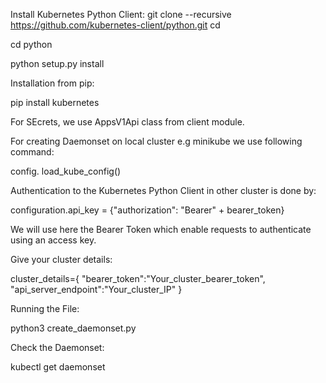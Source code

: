 Install Kubernetes Python Client:
git clone --recursive https://github.com/kubernetes-client/python.git cd

cd python

python setup.py install

Installation from pip:

pip install kubernetes

For SEcrets, we use AppsV1Api class from client module.

For creating Daemonset on local cluster e.g minikube we use following command:

config. load_kube_config()

Authentication to the Kubernetes Python Client in other cluster is done by:

configuration.api_key = {"authorization": "Bearer" + bearer_token}

We will use here the Bearer Token which enable requests to authenticate using an access key.

Give your cluster details:

cluster_details={
        "bearer_token":"Your_cluster_bearer_token",
        "api_server_endpoint":"Your_cluster_IP"
    }

Running the File:

python3 create_daemonset.py

Check the Daemonset:

kubectl get daemonset